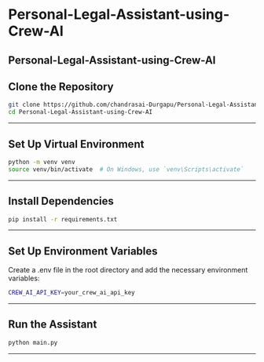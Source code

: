 # Personal-Legal-Assistant-using-Crew-AI
Personal-Legal-Assistant-using-Crew-AI
---
## Clone the Repository
```bash
git clone https://github.com/chandrasai-Durgapu/Personal-Legal-Assistant-using-Crew-AI.git
cd Personal-Legal-Assistant-using-Crew-AI
```
---
## Set Up Virtual Environment
```bash
python -m venv venv
source venv/bin/activate  # On Windows, use `venv\Scripts\activate`
```
---
## Install Dependencies
```bash
pip install -r requirements.txt
```
---
## Set Up Environment Variables

Create a .env file in the root directory and add the necessary environment variables:
```bash
CREW_AI_API_KEY=your_crew_ai_api_key
```
---
## Run the Assistant
```bash
python main.py
```
---

